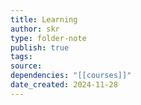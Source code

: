 ```yaml
---
title: Learning
author: skr
type: folder-note
publish: true
tags: 
source: 
dependencies: "[[courses]]"
date_created: 2024-11-28
---
```

